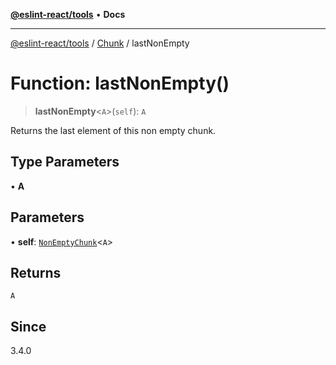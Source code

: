 [**@eslint-react/tools**](../../../README.md) • **Docs**

***

[@eslint-react/tools](../../../README.md) / [Chunk](../README.md) / lastNonEmpty

# Function: lastNonEmpty()

> **lastNonEmpty**\<`A`\>(`self`): `A`

Returns the last element of this non empty chunk.

## Type Parameters

• **A**

## Parameters

• **self**: [`NonEmptyChunk`](../interfaces/NonEmptyChunk.md)\<`A`\>

## Returns

`A`

## Since

3.4.0
